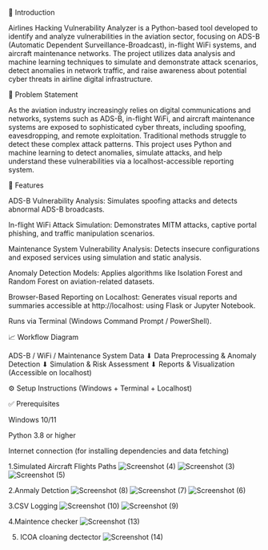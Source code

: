 
🧠 Introduction

Airlines Hacking Vulnerability Analyzer is a Python-based tool developed to identify and analyze vulnerabilities in the aviation sector, focusing on ADS-B (Automatic Dependent Surveillance-Broadcast), in-flight WiFi systems, and aircraft maintenance networks. The project utilizes data analysis and machine learning techniques to simulate and demonstrate attack scenarios, detect anomalies in network traffic, and raise awareness about potential cyber threats in airline digital infrastructure.

🚨 Problem Statement

As the aviation industry increasingly relies on digital communications and networks, systems such as ADS-B, in-flight WiFi, and aircraft maintenance systems are exposed to sophisticated cyber threats, including spoofing, eavesdropping, and remote exploitation. Traditional methods struggle to detect these complex attack patterns. This project uses Python and machine learning to detect anomalies, simulate attacks, and help understand these vulnerabilities via a localhost-accessible reporting system.

🧰 Features

ADS-B Vulnerability Analysis: Simulates spoofing attacks and detects abnormal ADS-B broadcasts.

In-flight WiFi Attack Simulation: Demonstrates MITM attacks, captive portal phishing, and traffic manipulation scenarios.

Maintenance System Vulnerability Analysis: Detects insecure configurations and exposed services using simulation and static analysis.

Anomaly Detection Models: Applies algorithms like Isolation Forest and Random Forest on aviation-related datasets.

Browser-Based Reporting on Localhost: Generates visual reports and summaries accessible at http://localhost:<port> using Flask or Jupyter Notebook.

Runs via Terminal (Windows Command Prompt / PowerShell).

📈 Workflow Diagram

ADS-B / WiFi / Maintenance System Data
⬇
Data Preprocessing & Anomaly Detection
⬇
Simulation & Risk Assessment
⬇
Reports & Visualization (Accessible on localhost)

⚙️ Setup Instructions (Windows + Terminal + Localhost)

✅ Prerequisites

Windows 10/11

Python 3.8 or higher

Internet connection (for installing dependencies and data fetching)

1.Simulated Aircraft Flights Paths
![Screenshot (4)](https://github.com/user-attachments/assets/cf968d67-67f3-432a-89ab-798e3282638d)
![Screenshot (3)](https://github.com/user-attachments/assets/8cef9ef8-d9e1-4a9f-ba90-78e4fd55cb00)
![Screenshot (5)](https://github.com/user-attachments/assets/96b587f2-4924-4ae0-8bdb-90a305836357)

2.Anmaly Detction
![Screenshot (8)](https://github.com/user-attachments/assets/a33870a9-bdb9-4fed-8496-129ce40d501d)
![Screenshot (7)](https://github.com/user-attachments/assets/3845acc3-bad3-46a9-a125-412633b9938b)
![Screenshot (6)](https://github.com/user-attachments/assets/2f02ce75-a7e8-4375-872e-c9aeb602668f)

3.CSV Logging
![Screenshot (10)](https://github.com/user-attachments/assets/70eeffad-a712-4b3f-b570-0437b7a71568)
![Screenshot (9)](https://github.com/user-attachments/assets/824f2ff5-c133-43ce-99c8-a79df7310cc0)

4.Maintence checker
![Screenshot (13)](https://github.com/user-attachments/assets/0ef0ca8f-74f6-4cab-a398-34aec4662113)

5. ICOA cloaning dectector
![Screenshot (14)](https://github.com/user-attachments/assets/fde03494-d482-463d-a554-5ac26e9f8a55)


